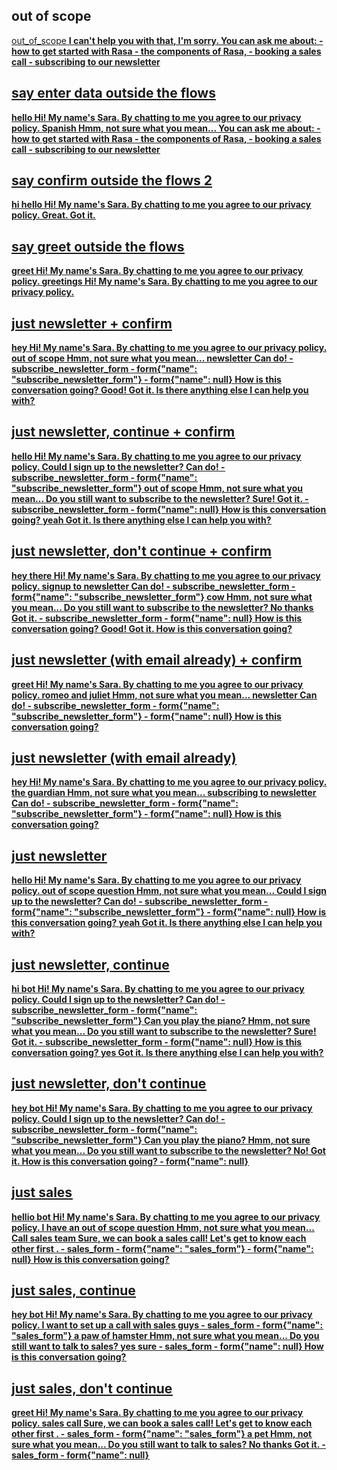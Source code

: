 ## out of scope
<U> out_of_scope
    <B> I can't help you with that, I'm sorry. You can ask me about:    - how to get started with Rasa     - the components of Rasa,    - booking a sales call    - subscribing to our newsletter
## say enter data outside the flows
<U> hello
    <B> Hi! My name's Sara. By chatting to me you agree to our [privacy policy](https://rasa.com/privacy-policy/).
<U> [Spanish](language)
    <B> Hmm, not sure what you mean... You can ask me about:    - how to get started with Rasa     - the components of Rasa,    - booking a sales call    - subscribing to our newsletter
## say confirm outside the flows 2
<U> hi hello
    <B> Hi! My name's Sara. By chatting to me you agree to our [privacy policy](https://rasa.com/privacy-policy/).
<U> Great. 
    <B> Got it.
## say greet outside the flows
<U> greet
    <B> Hi! My name's Sara. By chatting to me you agree to our [privacy policy](https://rasa.com/privacy-policy/).
<U> greetings
    <B> Hi! My name's Sara. By chatting to me you agree to our [privacy policy](https://rasa.com/privacy-policy/).
## just newsletter + confirm
<U> hey
    <B> Hi! My name's Sara. By chatting to me you agree to our [privacy policy](https://rasa.com/privacy-policy/).
<U> out of scope
    <B> Hmm, not sure what you mean... 
<U> newsletter
    <B> Can do! 
    - subscribe_newsletter_form
    - form{"name": "subscribe_newsletter_form"}
    - form{"name": null} 
    <B> How is this conversation going?
<U> Good!
    <B> Got it. Is there anything else I can help you with?
## just newsletter, continue + confirm
<U> hello
    <B> Hi! My name's Sara. By chatting to me you agree to our [privacy policy](https://rasa.com/privacy-policy/).
<U> Could I sign up to the newsletter?
    <B> Can do!
    - subscribe_newsletter_form
    - form{"name": "subscribe_newsletter_form"}
<U> out of scope
    <B> Hmm, not sure what you mean... Do you still want to subscribe to the newsletter?
<U> Sure!
    <B> Got it. 
    - subscribe_newsletter_form
    - form{"name": null}
    <B> How is this conversation going?
<U> yeah
    <B> Got it. Is there anything else I can help you with?
## just newsletter, don't continue + confirm
<U> hey there
    <B> Hi! My name's Sara. By chatting to me you agree to our [privacy policy](https://rasa.com/privacy-policy/).
<U> signup to newsletter
    <B> Can do!
    - subscribe_newsletter_form
    - form{"name": "subscribe_newsletter_form"}
<U> cow
    <B> Hmm, not sure what you mean... Do you still want to subscribe to the newsletter?
<U> No thanks
    <B> Got it. 
    - subscribe_newsletter_form
    - form{"name": null}
    <B> How is this conversation going?
<U> Good!
    <B> Got it. How is this conversation going?
## just newsletter (with email already) + confirm
<U> greet
    <B> Hi! My name's Sara. By chatting to me you agree to our [privacy policy](https://rasa.com/privacy-policy/).
<U> romeo and juliet
    <B> Hmm, not sure what you mean...
<U> newsletter
    <B> Can do! 
    - subscribe_newsletter_form
    - form{"name": "subscribe_newsletter_form"}
    - form{"name": null} 
    <B> How is this conversation going?
## just newsletter (with email already)
<U> hey
    <B> Hi! My name's Sara. By chatting to me you agree to our [privacy policy](https://rasa.com/privacy-policy/).
<U> the guardian
    <B> Hmm, not sure what you mean...
<U> subscribing to newsletter
    <B> Can do! 
    - subscribe_newsletter_form
    - form{"name": "subscribe_newsletter_form"}
    - form{"name": null} 
    <B> How is this conversation going?
## just newsletter
<U> hello
    <B> Hi! My name's Sara. By chatting to me you agree to our [privacy policy](https://rasa.com/privacy-policy/).
<U> out of scope question
    <B> Hmm, not sure what you mean... 
<U> Could I sign up to the newsletter?
    <B> Can do! 
    - subscribe_newsletter_form
    - form{"name": "subscribe_newsletter_form"}
    - form{"name": null} 
    <B> How is this conversation going?
<U> yeah
    <B> Got it. Is there anything else I can help you with?
## just newsletter, continue
<U> hi bot
    <B> Hi! My name's Sara. By chatting to me you agree to our [privacy policy](https://rasa.com/privacy-policy/).
<U> Could I sign up to the newsletter?
    <B> Can do! 
    - subscribe_newsletter_form
    - form{"name": "subscribe_newsletter_form"}
<U> Can you play the piano?
    <B> Hmm, not sure what you mean... Do you still want to subscribe to the newsletter?
<U> Sure!
    <B> Got it. 
    - subscribe_newsletter_form
    - form{"name": null}
    <B> How is this conversation going?
<U> yes
    <B> Got it. Is there anything else I can help you with?
## just newsletter, don't continue
<U> hey  bot
    <B> Hi! My name's Sara. By chatting to me you agree to our [privacy policy](https://rasa.com/privacy-policy/).
<U> Could I sign up to the newsletter?
    <B> Can do! 
    - subscribe_newsletter_form
    - form{"name": "subscribe_newsletter_form"}
<U> Can you play the piano?
    <B> Hmm, not sure what you mean... Do you still want to subscribe to the newsletter?
<U> No!
    <B> Got it. How is this conversation going?
    - form{"name": null}
## just sales
<U> hellio bot
    <B> Hi! My name's Sara. By chatting to me you agree to our [privacy policy](https://rasa.com/privacy-policy/).
<U> I have an out of scope question
    <B> Hmm, not sure what you mean...
<U> Call sales team
    <B> Sure, we can book a sales call! Let's get to know each other first .
    - sales_form
    - form{"name": "sales_form"}
    - form{"name": null}
    <B> How is this conversation going?
## just sales, continue
<U> hey bot
    <B> Hi! My name's Sara. By chatting to me you agree to our [privacy policy](https://rasa.com/privacy-policy/).
<U> I want to set up a call with sales guys
    - sales_form
    - form{"name": "sales_form"}
<U> a paw of hamster
    <B> Hmm, not sure what you mean... Do you still want to talk to sales?
<U> yes sure
    - sales_form
    - form{"name": null}
    <B> How is this conversation going?
## just sales, don't continue
<U> greet
    <B> Hi! My name's Sara. By chatting to me you agree to our [privacy policy](https://rasa.com/privacy-policy/).
<U> sales call
    <B> Sure, we can book a sales call! Let's get to know each other first .
    - sales_form
    - form{"name": "sales_form"}
<U> a pet
    <B> Hmm, not sure what you mean... Do you still want to talk to sales?
<U> No thanks
    <B> Got it. 
    - sales_form
    - form{"name": null}